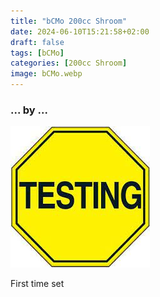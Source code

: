 ```yaml
---
title: "bCMo 200cc Shroom"
date: 2024-06-10T15:21:58+02:00
draft: false
tags: [bCMo]
categories: [200cc Shroom]
image: bCMo.webp
---
```

### ... by ...
![Nothing there](testing.jpg)

First time set